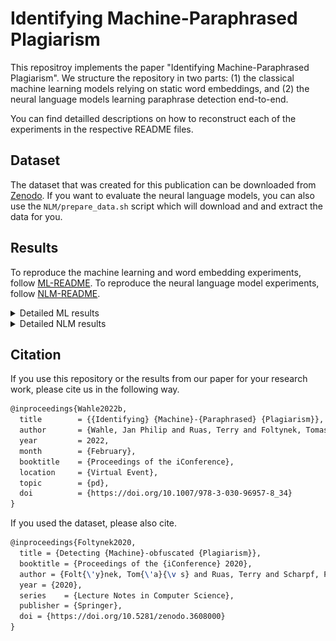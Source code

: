 # Identifying Machine-Paraphrased Plagiarism

This repositroy implements the paper "Identifying Machine-Paraphrased Plagiarism". 
We structure the repository in two parts: (1) the classical machine learning models relying on static word embeddings, and (2) the neural language models learning paraphrase detection end-to-end.

You can find detailled descriptions on how to reconstruct each of the experiments in the respective README files.

## Dataset
The dataset that was created for this publication can be downloaded from [Zenodo](https://zenodo.org/record/3608000). If you want to evaluate the neural language models, you can also use the `NLM/prepare_data.sh` script which will download and and extract the data for you.

## Results
To reproduce the machine learning and word embedding experiments, follow [ML-README](./ML/README.md).
To reproduce the neural language model experiments, follow [NLM-README](./NLM/README.md).

<details> <summary> Detailed ML results </summary>
<br/>
<h3>Spinbot</h3>

![](./spinbot-results-ml.png)

<h3>Spinnerchief-DF</h3>

![](./spinnerchief-df-results-ml.png)

<h3>Spinnerchief-IF</h3>
  
![](./spinnerchief-if-results-ml.png)

</details>
  
<details> <summary> Detailed NLM results </summary>

The checkpoints for each experiment can be found under the [huggingface models](https://huggingface.co/models). The names for our models are:

- jpelhaw/bert-base-uncased-pd
- jpelhaw/bart-base-pd
- jpelhaw/xlnet-base-cased-pd
- jpelhaw/electra-base-discriminator-pd
- jpelhaw/longformer-base-4096-pd
- jpelhaw/albert-base-uncased-pd
- jpelhaw/distilbert-base-uncased-pd
- jpelhaw/roberta-base-pd

The detailed results for each experiments are shown in the following table:

![](./all-results-neural.png)

</details>
  
## Citation
If you use this repository or the results from our paper for your research work, please cite us in the following way.

```tex
@inproceedings{Wahle2022b,
  title        = {{Identifying} {Machine}-{Paraphrased} {Plagiarism}},
  author       = {Wahle, Jan Philip and Ruas, Terry and Foltynek, Tomas and Meuschke, Norman and Gipp, Bela},
  year         = 2022,
  month        = {February},
  booktitle    = {Proceedings of the iConference},
  location     = {Virtual Event},
  topic        = {pd},
  doi          = {https://doi.org/10.1007/978-3-030-96957-8_34}
}
```

If you used the dataset, please also cite.
```tex
@inproceedings{Foltynek2020,
  title = {Detecting {Machine}-obfuscated {Plagiarism}},
  booktitle = {Proceedings of the {iConference} 2020},
  author = {Folt{\'y}nek, Tom{\'a}{\v s} and Ruas, Terry and Scharpf, Philipp and Meuschke, Norman and Schubotz, Moritz and Grosky, William and Gipp, Bela},
  year = {2020},
  series    = {Lecture Notes in Computer Science},
  publisher = {Springer},
  doi = {https://doi.org/10.5281/zenodo.3608000}
}
```
